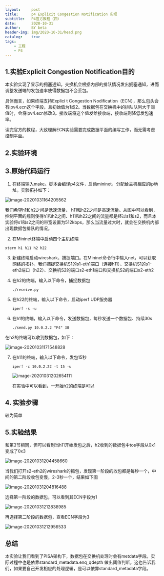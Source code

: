 ```yaml
---
layout:     post
title:      p4 Explicit Congestion Notification 实现
subtitle:   P4官方教程（四）
date:       2020-10-31
author:     BY beta
header-img: img/2020-10-31/head.png
catalog:    true
tags:
    - 工程
    - P4
---
```


## 1.实验Explicit Congestion Notification目的

本实验实现了显示的拥塞通知。交换机会根据内部的排队情况发出拥塞通知，进而调整发送端的发包速率使得数据包不会丢包。

具体而言，如果终端支持Explici		t Congestion Nodification（ECN），那么包头会有ipv4.ecn这个字段，且初始值为1或2。当数据包在交换机中的排队队列大于阈值时，会将ipv4.ecn修改3。接收端将这个值发给接收端，接收端则降低发包速率。

读完官方的教程，大致理解ECN实验需要完成数据平面的编写工作，而无需考虑控制平面。

## 2.实验环境

## 3.原始代码运行

1. 在终端输入make。脚本会编译p4文件，启动mininet，分配给主机相应的ip地址。实验拓扑如下：

![image-20201031164205562](https://i.loli.net/2020/10/31/EtfRNPGjBCTz8xk.png)

我们希望h1和h2之间是低速流量， h11和h22之间是高速流量。从图中可以看到，控制平面的规则使得h1和h2之间、h11和h22之间的流量都是经过s1和s2，而且本实验将s1和s2之间的带宽设置为512kbps，那么当流量过大时，就会在交换机内部出现数据包排队的情况。

2. 在Mininet终端中启动四个主机终端

```
xterm h1 h11 h2 h22
```

3. 新建终端启动wireshark，捕捉端口。在Mininet命令行中输入net，可以获取网络的拓扑，我们捕捉交换机S1的s1-eth1端口（连接h11）、交换机S1的s1-eth2端口（h22）、交换机S2的端口s2-eth1端口和交换机S2的端口s2-eth2

4. 在h2的终端，输入以下命令，捕捉数据包

   ```
   ./receive.py
   ```

   

5. 在h22的终端，输入以下命令，启动iperf UDP服务器

   ```
   iperf -s -u
   ```

   

6. 在h1的终端，输入以下命令，发送数据包，每秒发送一个数据包、持续30s

   ```
   ./send.py 10.0.2.2 "P4" 30
   ```

在h2的终端可以收到数据包，如下：

![image-20201031171548828](https://i.loli.net/2020/10/31/GOZp4sVuFoBXDif.png)

7. 在h11的终端，输入以下命令，发包15秒

   ```
   iperf -c 10.0.2.22 -t 15 -u
   ```

   ![image-20201031202654111](https://i.loli.net/2020/10/31/hr7ztbVS6eMTcaB.png)

   在实验中可以看到，一开始h2的终端是可以

## 4. 实验步骤

较为简单

## 5.实验结果

和第3节相同，但可以看到当h11开始发包之后，h2收到的数据包中tos字段从0x1变成了0x3

![image-20201031204458660](https://i.loli.net/2020/10/31/a2dIQf9TFiK6Dhg.png)

当我们打开s2-eth2的wireshark的抓包，发现第一阶段的收包都是每秒一个，中间的第二阶段收包变慢，2-3秒一个，结果如下图

![image-20201031204816488](https://i.loli.net/2020/10/31/lfmJVKwpEt9RkUx.png)

选择第一阶段的数据包，可以看到其ECN字段为1

![image-20201031212838985](https://i.loli.net/2020/10/31/LbBx2f3qUHQTZC5.png)

再选择第二阶段的数据包，查看ECN字段为3

![image-20201031212956533](C:/Users/Administrator/AppData/Roaming/Typora/typora-user-images/image-20201031212956533.png)

## 总结

本实验让我们看到了PISA架构下，数据包在交换机处理时会有metdata字段。实际过程中也是依靠standard_metadata.enq_qdepth 做出阈值判断，这也告诉我们，如果要自己开发相应的处理逻辑，是可以依靠standard_metadata字段。